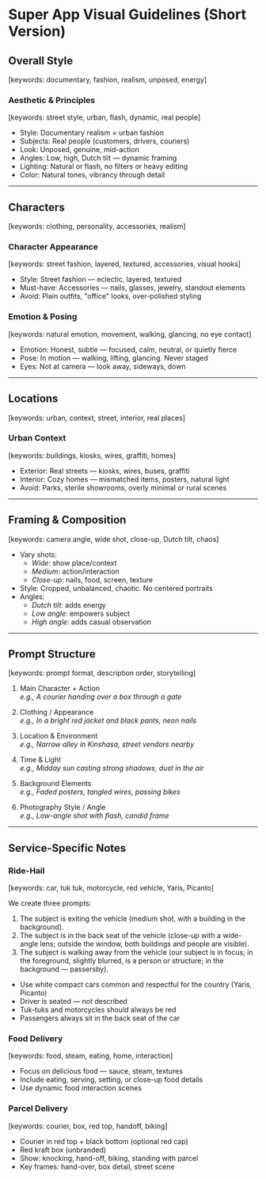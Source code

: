 # Super App Visual Guidelines (Short Version)

## Overall Style  
[keywords: documentary, fashion, realism, unposed, energy]

### Aesthetic & Principles  
[keywords: street style, urban, flash, dynamic, real people]

- Style: Documentary realism × urban fashion  
- Subjects: Real people (customers, drivers, couriers)  
- Look: Unposed, genuine, mid-action  
- Angles: Low, high, Dutch tilt — dynamic framing  
- Lighting: Natural or flash, no filters or heavy editing  
- Color: Natural tones, vibrancy through detail  

---

## Characters  
[keywords: clothing, personality, accessories, realism]

### Character Appearance  
[keywords: street fashion, layered, textured, accessories, visual hooks]

- Style: Street fashion — eclectic, layered, textured  
- Must-have: Accessories — nails, glasses, jewelry, standout elements  
- Avoid: Plain outfits, "office" looks, over-polished styling  

### Emotion & Posing  
[keywords: natural emotion, movement, walking, glancing, no eye contact]

- Emotion: Honest, subtle — focused, calm, neutral, or quietly fierce  
- Pose: In motion — walking, lifting, glancing. Never staged  
- Eyes: Not at camera — look away, sideways, down  

---

## Locations  
[keywords: urban, context, street, interior, real places]

### Urban Context  
[keywords: buildings, kiosks, wires, graffiti, homes]

- Exterior: Real streets — kiosks, wires, buses, graffiti  
- Interior: Cozy homes — mismatched items, posters, natural light  
- Avoid: Parks, sterile showrooms, overly minimal or rural scenes  

---

## Framing & Composition  
[keywords: camera angle, wide shot, close-up, Dutch tilt, chaos]

- Vary shots:  
  - *Wide*: show place/context  
  - *Medium*: action/interaction  
  - *Close-up*: nails, food, screen, texture  
- Style: Cropped, unbalanced, chaotic. No centered portraits  
- Angles:  
  - *Dutch tilt*: adds energy  
  - *Low angle*: empowers subject  
  - *High angle*: adds casual observation  

---

## Prompt Structure  
[keywords: prompt format, description order, storytelling]

1. Main Character + Action  
   *e.g., A courier handing over a box through a gate*

2. Clothing / Appearance  
   *e.g., In a bright red jacket and black pants, neon nails*

3. Location & Environment  
   *e.g., Narrow alley in Kinshasa, street vendors nearby*

4. Time & Light  
   *e.g., Midday sun casting strong shadows, dust in the air*

5. Background Elements  
   *e.g., Faded posters, tangled wires, passing bikes*

6. Photography Style / Angle  
   *e.g., Low-angle shot with flash, candid frame*

---

## Service-Specific Notes

### Ride-Hail 
[keywords: car, tuk tuk, motorcycle, red vehicle, Yaris, Picanto]

We create three prompts:
1. The subject is exiting the vehicle (medium shot, with a building in the background).
2. The subject is in the back seat of the vehicle (close-up with a wide-angle lens; outside the window, both buildings and people are visible).
3. The subject is walking away from the vehicle (our subject is in focus; in the foreground, slightly blurred, is a person or structure; in the background — passersby).

- Use white compact cars common and respectful for the country (Yaris, Picanto)  
- Driver is seated — not described  
- Tuk-tuks and motorcycles should always be red  
- Passengers always sit in the back seat of the car  

### Food Delivery  
[keywords: food, steam, eating, home, interaction]

- Focus on delicious food — sauce, steam, textures  
- Include eating, serving, setting, or close-up food details  
- Use dynamic food interaction scenes  

### Parcel Delivery  
[keywords: courier, box, red top, handoff, biking]

- Courier in red top + black bottom (optional red cap)  
- Red kraft box (unbranded)  
- Show: knocking, hand-off, biking, standing with parcel  
- Key frames: hand-over, box detail, street scene  
